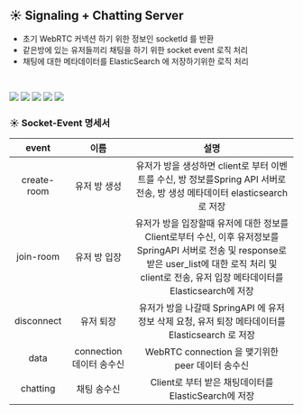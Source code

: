 ## ☀️ Signaling + Chatting Server 
- 초기 WebRTC 커넥션 하기 위한 정보인 socketId 를 반환
- 같은방에 있는 유저들끼리  채팅을 하기 위한 socket event 로직 처리
- 채팅에 대한 메타데이터를 ElasticSearch 에 저장하기위한 로직 처리
<br>

<img src="https://img.shields.io/badge/python-3776AB?style=flat-square&logo=python&logoColor=white"> <img src="https://img.shields.io/badge/flask-000000?style=flat-square&logo=flask&logoColor=white"> <img src="https://img.shields.io/badge/Redis-F80000?style=flat-square&logo=Redis&logoColor=white"> <img src="https://img.shields.io/badge/Socket.Io-010101?style=flat-square&logo=Socket.IO&logoColor=white"/> <img src="https://img.shields.io/badge/Elasticsearch-7952B3?style=flat-square&logo=Elasticsearch&logoColor=white"/>

### ☀️ Socket-Event 명세서 
|event|이름|설명|
|:---:|:---:|:---:|
|create-room|유저 방 생성|유저가 방을 생성하면 client로 부터 이벤트를 수신, 방 정보를Spring API 서버로 전송, 방 생성 메타데이터 elasticsearch 로 저장 |
|join-room|유저 방 입장|유저가 방을 입장할때 유저에 대한 정보를 Client로부터 수신, 이후 유저정보를 SpringAPI 서버로 전송 및 response로 받은 user_list에 대한 로직 처리 및 client로 전송, 유저 입장 메타데이터를 Elasticsearch에 저장 |
|disconnect|유저 퇴장|유저가 방을 나갈때 SpringAPI 에 유저 정보 삭제 요청, 유저 퇴장 메타데이터를 Elasticsearch 로 저장|
|data|connection 데이터 송수신|WebRTC connection 을 맺기위한 peer 데이터 송수신|
|chatting|채팅 송수신|Client로 부터 받은 채팅데이터를 ElasticSearch에 저장 |

